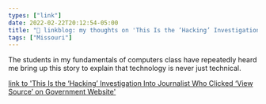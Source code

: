 ```yaml
---
types: ["link"]
date: 2022-02-22T20:12:54-05:00
title: "🔗 linkblog: my thoughts on 'This Is the ‘Hacking’ Investigation Into Journalist Who Clicked ‘View Source’ on Government Website'"
tags: ["Missouri"]
---
```

The students in my fundamentals of computers class have repeatedly heard me bring up this story to explain that technology is never just technical.
 
[link to 'This Is the ‘Hacking’ Investigation Into Journalist Who Clicked ‘View Source’ on Government Website'](https://www.vice.com/en/article/pkpmj7/this-is-the-hacking-investigation-into-journalist-who-clicked-view-source-on-government-website)
